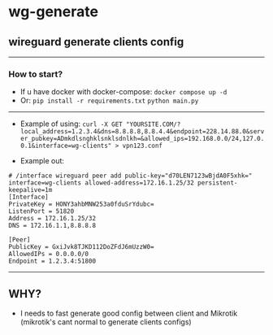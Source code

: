 # wg-generate
## wireguard generate clients config
----
### How to start?
- If u have docker with docker-compose: `docker compose up -d`
- Or: `pip install -r requirements.txt` `python main.py`
----
- Example of using: `curl -X GET "YOURSITE.COM/?local_address=1.2.3.4&dns=8.8.8.8,8.8.4.4&endpoint=228.14.88.0&server_pubkey=ADmkdlsnghklsnklsdnlkh=&allowed_ips=192.168.0.0/24,127.0.0.1&interface=wg-clients" > vpn123.conf`

- Example out:
```
# /interface wireguard peer add public-key="d70LEN7123wBjdA0F5xhk=" interface=wg-clients allowed-address=172.16.1.25/32 persistent-keepalive=1m
[Interface]
PrivateKey = HONY3ahbMNW253a0fduSrYdubc=
ListenPort = 51820
Address = 172.16.1.25/32
DNS = 172.16.1.1,8.8.8.8

[Peer]
PublicKey = GxiJvk8TJKD112DoZFdJ6mUzzW0=
AllowedIPs = 0.0.0.0/0
Endpoint = 1.2.3.4:51800
```
----
## WHY?
- I needs to fast generate good config between client and Mikrotik (mikrotik's cant normal to generate clients configs)
